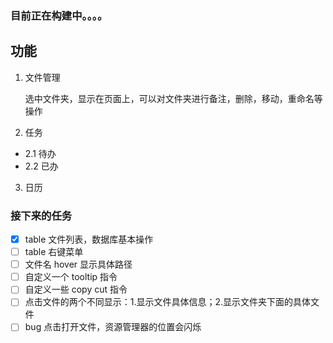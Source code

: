### 目前正在构建中。。。。

## 功能

1. 文件管理

   选中文件夹，显示在页面上，可以对文件夹进行备注，删除，移动，重命名等操作

2. 任务

- 2.1 待办
- 2.2 已办

3. 日历

### 接下来的任务

- [x] table 文件列表，数据库基本操作
- [ ] table 右键菜单
- [ ] 文件名 hover 显示具体路径
- [ ] 自定义一个 tooltip 指令
- [ ] 自定义一些 copy cut 指令
- [ ] 点击文件的两个不同显示：1.显示文件具体信息；2.显示文件夹下面的具体文件
- [ ] bug 点击打开文件，资源管理器的位置会闪烁
